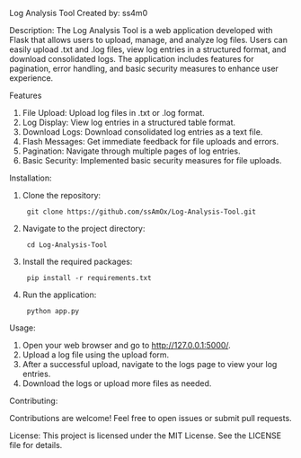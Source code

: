Log Analysis Tool
Created by: ss4m0

Description:
The Log Analysis Tool is a web application developed with Flask that allows users to upload, manage, and analyze log files. Users can easily upload .txt and .log files, view log entries in a structured format, and download consolidated logs. The application includes features for pagination, error handling, and basic security measures to enhance user experience.

Features
1. File Upload: Upload log files in .txt or .log format.
2. Log Display: View log entries in a structured table format.
3. Download Logs: Download consolidated log entries as a text file.
4. Flash Messages: Get immediate feedback for file uploads and errors.
5. Pagination: Navigate through multiple pages of log entries.
6. Basic Security: Implemented basic security measures for file uploads.

Installation:

1. Clone the repository:

        git clone https://github.com/ssAmOx/Log-Analysis-Tool.git

2. Navigate to the project directory:

        cd Log-Analysis-Tool

3. Install the required packages:

        pip install -r requirements.txt

4. Run the application:

        python app.py

Usage:

1. Open your web browser and go to http://127.0.0.1:5000/.
2. Upload a log file using the upload form.
3. After a successful upload, navigate to the logs page to view your log entries.
4. Download the logs or upload more files as needed.

Contributing:

Contributions are welcome! Feel free to open issues or submit pull requests.

License:
      This project is licensed under the MIT License. See the LICENSE file for details.
